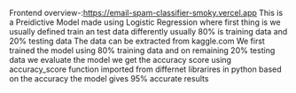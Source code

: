 Frontend overview-:https://email-spam-classifier-smoky.vercel.app
This is a Preidictive Model made using Logistic Regression
where first thing is we usually defined train an test data differently usually 80% is training data and 20% testing data
The data can be extracted from kaggle.com 
We first trained the model using 80% training data and on remaining 20% testing data we evaluate the model
we get the accuracy score using accuracy_score function imported from differnet librarires in python
based on the accuracy the model gives 95% accurate results
